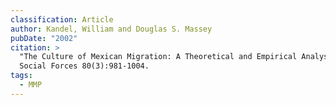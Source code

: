 ```yaml
---
classification: Article
author: Kandel, William and Douglas S. Massey
pubDate: "2002"
citation: >
  "The Culture of Mexican Migration: A Theoretical and Empirical Analysis."
  Social Forces 80(3):981-1004.
tags:
  - MMP
---
```

